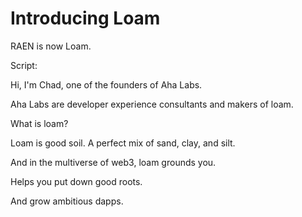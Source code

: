 Introducing Loam
================

RAEN is now Loam.

Script:

Hi, I'm Chad, one of the founders of Aha Labs.

Aha Labs are developer experience consultants and makers of loam.

What is loam?

Loam is good soil. A perfect mix of sand, clay, and silt.

And in the multiverse of web3, loam grounds you.

Helps you put down good roots.

And grow ambitious dapps.
